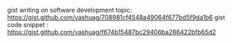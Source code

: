 gist writing on software development topic: https://gist.github.com/vashuag/708981cf4548a49064f677bd5f9da1b6 
gist code snippet : https://gist.github.com/vashuag/f674b15487bc29406ba286422bfb65d2
